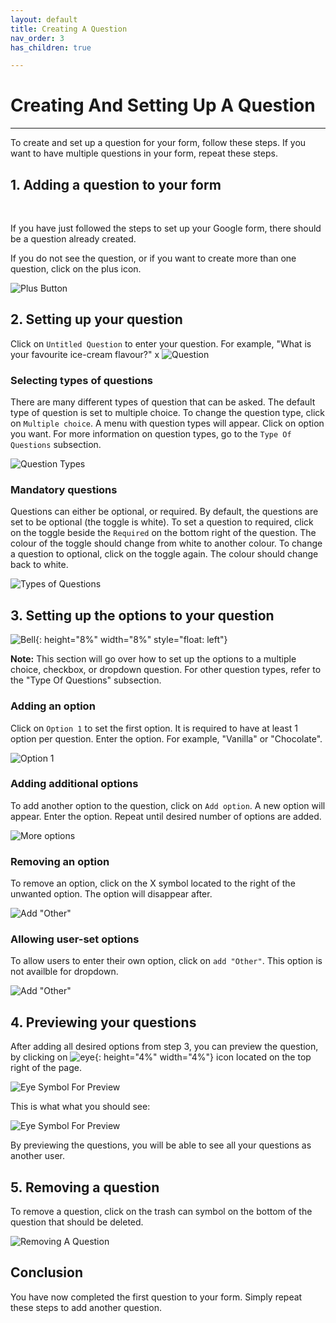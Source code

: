 ```yaml
---
layout: default
title: Creating A Question
nav_order: 3
has_children: true

---
```


# Creating And Setting Up A Question

---

To create and set up a question for your form, follow these steps. If you want to have multiple questions in your form, repeat these steps.


## 1. Adding a question to your form

  <br />

  If you have just followed the steps to set up your Google form, there should be a question already created.

  If you do not see the question, or if you want to create more than one question, click on the plus icon.

  ![Plus Button](../images/addingQuestions/1_addingAQuestion.png)

## 2. Setting up your question

  Click on `Untitled Question` to enter your question. For example, "What is your favourite ice-cream flavour?"
x 
  ![Question](../images/addingQuestions/2_question.gif)

### Selecting types of questions

  There are many different types of question that can be asked. The default type of question is set to multiple choice. To change the question type, click on `Multiple choice`. A menu with question types will appear. Click on option you want. For more information on question types, go to the `Type Of Questions` subsection.

 ![Question Types](../images/addingQuestions/2_typesOfQuestions.gif)

### Mandatory questions

  Questions can either be optional, or required. By default, the questions are set to be optional (the toggle is white). To set a question to required, click on the toggle beside the `Required` on the bottom right of the question. The colour of the toggle should change from white to another colour. To change a question to optional, click on the toggle again. The colour should change back to white.

  ![Types of Questions](../images/addingQuestions/2_required.gif)

## 3. Setting up the options to your question

  ![Bell](https://github.com/kevtrng/Google-Forms-Guide/blob/gh-pages/docs/images/icons/bell.png?raw=true){: height="8%" width="8%" style="float: left"}

  **Note:** This section will go over how to set up the options to a multiple choice, checkbox, or dropdown question. For other question types, refer to the "Type Of Questions" subsection.
  <br/>

### Adding an option

  Click on `Option 1` to set the first option. It is required to have at least 1 option per question. Enter the option. For example, "Vanilla" or "Chocolate".

  ![Option 1](../images/addingQuestions/3_firstOptions.png)

### Adding additional options

  To add another option to the question, click on `Add option`. A new option will appear. Enter the option. Repeat until desired number of options are added.

  ![More options](../images/addingQuestions/3_additionalOptions.gif)

### Removing an option

  To remove an option, click on the X symbol located to the right of the unwanted option. The option will disappear after.

  ![Add "Other"](../images/addingQuestions/3_removeOption.gif)

### Allowing user-set options

  To allow users to enter their own option, click on `add "Other"`. This option is not availble for dropdown.

  ![Add "Other"](https://github.com/kevtrng/Google-Forms-Guide/blob/gh-pages/docs/images/addingQuestions/3_addOther.png?raw=true)

## 4. Previewing your questions

  After adding all desired options from step 3, you can preview the question, by clicking on ![eye](https://github.com/kevtrng/Google-Forms-Guide/blob/gh-pages/docs/images/icons/eye.png?raw=true){: height="4%" width="4%"} icon located on the top right of the page.

  ![Eye Symbol For Preview](4_eyeSymbol.png)  

  This is what what you should see:

  ![Eye Symbol For Preview](addingQuestions/4_preview.png)  


  By previewing the questions, you will be able to see all your questions as another user.

## 5. Removing a question

  To remove a question, click on the trash can symbol on the bottom of the question that should be deleted.

  ![Removing A Question](5_removingQuestion.png)

## Conclusion

You have now completed the first question to your form. Simply repeat these steps to add another question.